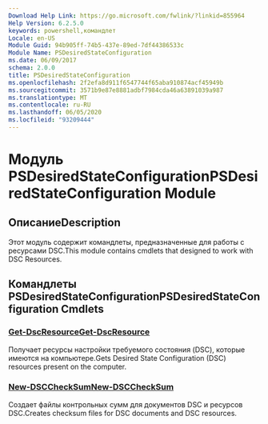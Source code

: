 ```yaml
---
Download Help Link: https://go.microsoft.com/fwlink/?linkid=855964
Help Version: 6.2.5.0
keywords: powershell,командлет
Locale: en-US
Module Guid: 94b905ff-74b5-437e-89ed-7df44386533c
Module Name: PSDesiredStateConfiguration
ms.date: 06/09/2017
schema: 2.0.0
title: PSDesiredStateConfiguration
ms.openlocfilehash: 2f2efa8d911f6547744f65aba910874acf45949b
ms.sourcegitcommit: 3571b9e87e8881adbf7984cda46a63891039a987
ms.translationtype: MT
ms.contentlocale: ru-RU
ms.lasthandoff: 06/05/2020
ms.locfileid: "93209444"
---
```

# <span data-ttu-id="296de-103">Модуль PSDesiredStateConfiguration</span><span class="sxs-lookup"><span data-stu-id="296de-103">PSDesiredStateConfiguration Module</span></span>

## <span data-ttu-id="296de-104">Описание</span><span class="sxs-lookup"><span data-stu-id="296de-104">Description</span></span>
<span data-ttu-id="296de-105">Этот модуль содержит командлеты, предназначенные для работы с ресурсами DSC.</span><span class="sxs-lookup"><span data-stu-id="296de-105">This module contains cmdlets that designed to work with DSC Resources.</span></span>

## <span data-ttu-id="296de-106">Командлеты PSDesiredStateConfiguration</span><span class="sxs-lookup"><span data-stu-id="296de-106">PSDesiredStateConfiguration Cmdlets</span></span>

### [<span data-ttu-id="296de-107">Get-DscResource</span><span class="sxs-lookup"><span data-stu-id="296de-107">Get-DscResource</span></span>](Get-DscResource.md)
<span data-ttu-id="296de-108">Получает ресурсы настройки требуемого состояния (DSC), которые имеются на компьютере.</span><span class="sxs-lookup"><span data-stu-id="296de-108">Gets Desired State Configuration (DSC) resources present on the computer.</span></span>

### [<span data-ttu-id="296de-109">New-DSCCheckSum</span><span class="sxs-lookup"><span data-stu-id="296de-109">New-DSCCheckSum</span></span>](New-DSCCheckSum.md)
<span data-ttu-id="296de-110">Создает файлы контрольных сумм для документов DSC и ресурсов DSC.</span><span class="sxs-lookup"><span data-stu-id="296de-110">Creates checksum files for DSC documents and DSC resources.</span></span>
